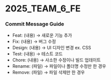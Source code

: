 # 2025_TEAM_6_FE

### Commit Message Guide
* Feat: (내용) → 새로운 기능 추가
* Fix: (내용) → 버그 수정
* Design: (내용) → UI 디자인 변경 ex. CSS
* Test: (내용) → 테스트 코드
* Chore: (내용) → 사소한 수정이나 빌드 업데이트
* Rename: (파일) → 파일이나 폴더명 수정만 한 경우
* Remove: (파일) → 파일 삭제만 한 경우
